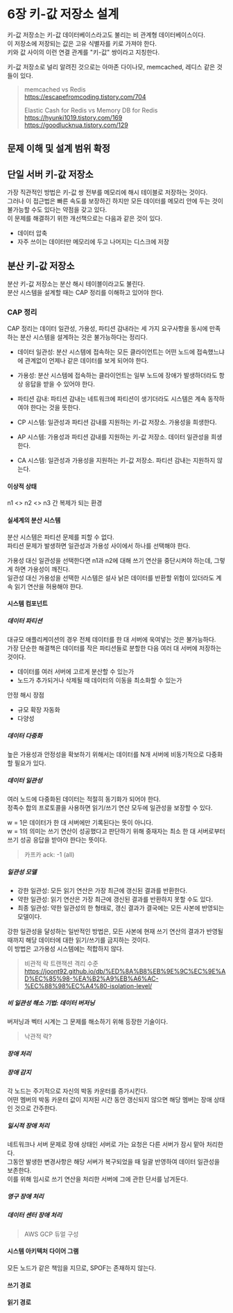 # 6장 키-값 저장소 설계

키-값 저장소는 키-값 데이터베이스라고도 불리는 비 관계형 데이터베이스이다.  
이 저장소에 저장되는 값은 고유 식별자를 키로 가져야 한다.  
키와 값 사이의 이런 연결 관계를 "키-값" 쌍이라고 지칭한다.  

키-값 저장소로 널리 알려진 것으로는 아마존 다이나모, memcached, 레디스 같은 것들이 있다.  

> memcached vs Redis  
> https://escapefromcoding.tistory.com/704
> 
> Elastic Cash for Redis vs Memory DB for Redis
> https://hyunki1019.tistory.com/169
> https://goodlucknua.tistory.com/129

## 문제 이해 및 설계 범위 확정

## 단일 서버 키-값 저장소

가장 직관적인 방법은 키-값 쌍 전부를 메모리에 해시 테이블로 저장하는 것이다.  
그러나 이 접근법은 빠른 속도를 보장하긴 하지만 모든 데이터를 메모리 안에 두는 것이 불가능할 수도 있다는 약점을 갖고 있다.  
이 문제를 해결하기 위한 개선책으로는 다음과 같은 것이 있다.  

- 데이터 압축  
- 자주 쓰이는 데이터만 메모리에 두고 나머지는 디스크에 저장  

## 분산 키-값 저장소

분산 키-값 저장소는 분산 해시 테이블이라고도 불린다.  
분산 시스템을 설계할 때는 CAP 정리를 이해하고 있어야 한다.  

### CAP 정리 

CAP 정리는 데이터 일관성, 가용성, 파티션 감내라는 세 가지 요구사항을 동시에 만족하는 분산 시스템을 설계하는 것은 불가능하다는 정리다.  

- 데이터 일관성: 분산 시스템에 접속하는 모든 클라이언트는 어떤 노드에 접속했느냐에 관계없이 언제나 같은 데이터를 보게 되어야 한다.  
- 가용성: 분산 시스템에 접속하는 클라이언트는 일부 노드에 장애가 발생하더라도 항상 응답을 받을 수 있어야 한다.  
- 파티션 감내: 파티션 감내는 네트워크에 파티션이 생기더라도 시스템은 계속 동작하여야 한다는 것을 뜻한다.  

- CP 시스템: 일관성과 파티션 감내를 지원하는 키-값 저장소. 가용성을 희생한다.  
- AP 시스템: 가용성과 파티션 감내를 지원하는 키-값 저장소. 데이터 일관성을 희생한다.  
- CA 시스템: 일관성과 가용성을 지원하는 키-값 저장소. 파티션 감내는 지원하지 않는다.  

#### 이상적 상태

n1 <> n2 <> n3 간 복제가 되는 환경

#### 실세계의 분산 시스템

분산 시스템은 파티션 문제를 피할 수 없다.  
파티션 문제가 발생하면 일관성과 가용성 사이에서 하나를 선택해야 한다.  

가용성 대신 일관성을 선택한다면 n1과 n2에 대해 쓰기 연산을 중단시켜야 하는데, 그렇게 하면 가용성이 깨진다.  
일관성 대신 가용성을 선택한 시스템은 설사 낡은 데이터를 반환할 위험이 있더라도 계속 읽기 연산을 허용해야 한다.  

#### 시스템 컴포넌트

##### 데이터 파티션

대규모 애플리케이션의 경우 전체 데이터를 한 대 서버에 욱여넣는 것은 불가능하다.  
가장 단순한 해결책은 데이터를 작은 파티션들로 분할한 다음 여러 대 서버에 저장하는 것이다.  

- 데이터를 여러 서버에 고르게 분산할 수 있는가
- 노드가 추가되거나 삭제될 때 데이터의 이동을 최소화할 수 있는가

안정 해시 장점
- 규모 확장 자동화
- 다양성

##### 데이터 다중화

높은 가용성과 안정성을 확보하기 위해서는 데이터를 N개 서버에 비동기적으로 다중화할 필요가 있다.  

##### 데이터 일관성

여러 노드에 다중화된 데이터는 적절히 동기화가 되어야 한다.  
정족수 합의 프로토콜을 사용하면 읽기/쓰기 연산 모두에 일관성을 보장할 수 있다.  

w = 1은 데이터가 한 대 서버에만 기록된다는 뜻이 아니다.  
w = 1의 의미는 쓰기 연산이 성공했다고 판단하기 위해 중재자는 최소 한 대 서버로부터 쓰기 성공 응답을 받아야 한다는 뜻이다.  

> 카프카 ack: -1 (all)

##### 일관성 모델

- 강한 일관성: 모든 읽기 연산은 가장 최근에 갱신된 결과를 반환한다.  
- 약한 일관성: 읽기 연산은 가장 최근에 갱신된 결과를 반환하지 못할 수도 있다.  
- 최종 일관성: 약한 일관성의 한 형태로, 갱신 결과가 결국에는 모든 사본에 반영되는 모델이다.  

강한 일관성을 달성하는 일반적인 방법은, 모든 사본에 현재 쓰기 연산의 결과가 반영될 때까지 해당 데이터에 대한 읽기/쓰기를 금지하는 것이다.  
이 방법은 고가용성 시스템에는 적합하지 않다.  

> 비관적 락
> 트랜잭션 격리 수준  
> https://joont92.github.io/db/%ED%8A%B8%EB%9E%9C%EC%9E%AD%EC%85%98-%EA%B2%A9%EB%A6%AC-%EC%88%98%EC%A4%80-isolation-level/

##### 비 일관성 해소 기법: 데이터 버저닝

버저닝과 벡터 시계는 그 문제를 해소하기 위해 등장한 기술이다.  

> 낙관적 락?

##### 장애 처리

##### 장애 감지

각 노드는 주기적으로 자신의 박동 카운터를 증가시킨다.  
어떤 멤버의 박동 카운터 값이 지저된 시간 동안 갱신되지 않으면 해당 멤버는 장애 상태인 것으로 간주한다.  

##### 일시적 장애 처리

네트워크나 서버 문제로 장애 상태인 서버로 가는 요청은 다른 서버가 잠시 맡아 처리한다.  
그동안 발생한 변경사항은 해당 서버가 복구되었을 때 일괄 반영하여 데이터 일관성을 보존한다.  
이를 위해 임시로 쓰기 연산을 처리한 서버에 그에 관한 단서를 남겨둔다.  

##### 영구 장애 처리

##### 데이터 센터 장애 처리

> AWS GCP 듀얼 구성

#### 시스템 아키텍처 다이어 그램

모든 노드가 같은 책임을 지므로, SPOF는 존재하지 않는다.  

#### 쓰기 경로

#### 읽기 경로
